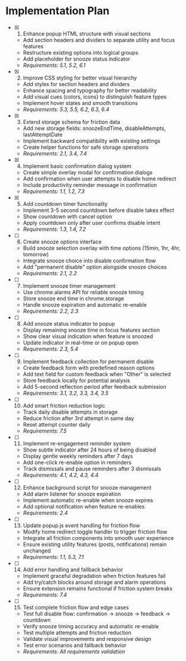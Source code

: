 # Implementation Plan

-   [x] 1. Enhance popup HTML structure with visual sections

    -   Add section headers and dividers to separate utility and focus features
    -   Restructure existing options into logical groups
    -   Add placeholder for snooze status indicator
    -   _Requirements: 5.1, 5.2, 6.1_

-   [x] 2. Improve CSS styling for better visual hierarchy

    -   Add styles for section headers and dividers
    -   Enhance spacing and typography for better readability
    -   Add visual cues (colors, icons) to distinguish feature types
    -   Implement hover states and smooth transitions
    -   _Requirements: 5.3, 5.5, 6.2, 6.3, 6.4_

-   [x] 3. Extend storage schema for friction data

    -   Add new storage fields: snoozeEndTime, disableAttempts, lastAttemptDate
    -   Implement backward compatibility with existing settings
    -   Create helper functions for safe storage operations
    -   _Requirements: 2.1, 3.4, 7.4_

-   [x] 4. Implement basic confirmation dialog system

    -   Create simple overlay modal for confirmation dialogs
    -   Add confirmation when user attempts to disable home redirect
    -   Include productivity reminder message in confirmation
    -   _Requirements: 1.1, 1.2, 7.3_

-   [x] 5. Add countdown timer functionality

    -   Implement 3-5 second countdown before disable takes effect
    -   Show countdown with cancel option
    -   Apply countdown only after user confirms disable intent
    -   _Requirements: 1.3, 1.4, 7.2_

-   [ ] 6. Create snooze options interface

    -   Build snooze selection overlay with time options (15min, 1hr, 4hr, tomorrow)
    -   Integrate snooze choice into disable confirmation flow
    -   Add "permanent disable" option alongside snooze choices
    -   _Requirements: 2.1, 2.2_

-   [ ] 7. Implement snooze timer management

    -   Use chrome.alarms API for reliable snooze timing
    -   Store snooze end time in chrome.storage
    -   Handle snooze expiration and automatic re-enable
    -   _Requirements: 2.2, 2.3_

-   [ ] 8. Add snooze status indicator to popup

    -   Display remaining snooze time in focus features section
    -   Show clear visual indication when feature is snoozed
    -   Update indicator in real-time or on popup open
    -   _Requirements: 2.3, 5.4_

-   [ ] 9. Implement feedback collection for permanent disable

    -   Create feedback form with predefined reason options
    -   Add text field for custom feedback when "Other" is selected
    -   Store feedback locally for potential analysis
    -   Add 5-second reflection period after feedback submission
    -   _Requirements: 3.1, 3.2, 3.3, 3.4, 3.5_

-   [ ] 10. Add smart friction reduction logic

    -   Track daily disable attempts in storage
    -   Reduce friction after 3rd attempt in same day
    -   Reset attempt counter daily
    -   _Requirements: 7.5_

-   [ ] 11. Implement re-engagement reminder system

    -   Show subtle indicator after 24 hours of being disabled
    -   Display gentle weekly reminders after 7 days
    -   Add one-click re-enable option in reminders
    -   Track dismissals and pause reminders after 3 dismissals
    -   _Requirements: 4.1, 4.2, 4.3, 4.4_

-   [ ] 12. Enhance background script for snooze management

    -   Add alarm listener for snooze expiration
    -   Implement automatic re-enable when snooze expires
    -   Add optional notification when feature re-enables
    -   _Requirements: 2.4_

-   [ ] 13. Update popup.js event handling for friction flow

    -   Modify home redirect toggle handler to trigger friction flow
    -   Integrate all friction components into smooth user experience
    -   Ensure existing utility features (posts, notifications) remain unchanged
    -   _Requirements: 1.1, 5.3, 7.1_

-   [ ] 14. Add error handling and fallback behavior

    -   Implement graceful degradation when friction features fail
    -   Add try/catch blocks around storage and alarm operations
    -   Ensure extension remains functional if friction system breaks
    -   _Requirements: 7.4_

-   [ ] 15. Test complete friction flow and edge cases
    -   Test full disable flow: confirmation → snooze → feedback → countdown
    -   Verify snooze timing accuracy and automatic re-enable
    -   Test multiple attempts and friction reduction
    -   Validate visual improvements and responsive design
    -   Test error scenarios and fallback behavior
    -   _Requirements: All requirements validation_
